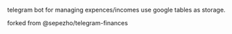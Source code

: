 telegram bot for managing expences/incomes use google tables as storage.

forked from @sepezho/telegram-finances
